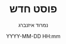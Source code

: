 ---
title: פוסט חדש
author: נמרוד איזנברג
type: post
date: YYYY-MM-DD HH:mm
guid: https://aizenimr.com/YYYY/MM/DD/פוסט-חדש/
url: /YYYY/MM/DD/פוסט-חדש/
featureImage: /images/YYYY/MM/XXXXX.png
classic-editor-remember:
  - block-editor
categories:
  - סיפורים
tags:
  - כתיבה
---